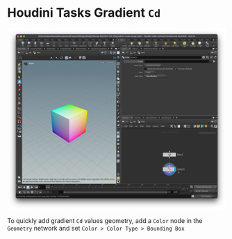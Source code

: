 # Houdini Tasks Gradient `Cd`

![Houdini Tasks Gradient `Cd`](assets/houdini-tasks-gradient-cd.png)

To quickly add gradient `Cd` values geometry, add a `Color` node in the `Geometry` network and set `Color > Color Type > Bounding Box`
